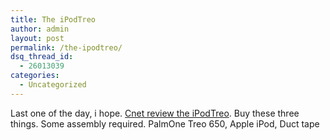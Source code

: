 ```yaml
---
title: The iPodTreo
author: admin
layout: post
permalink: /the-ipodtreo/
dsq_thread_id:
  - 26013039
categories:
  - Uncategorized
---
```

Last one of the day, i hope. [Cnet review the iPodTreo][1]. Buy these three things. Some assembly required. PalmOne Treo 650, Apple iPod, Duct tape

 [1]: http://reviews.cnet.com/4520-6452_7-5840040-1.html?tag=nl.e404